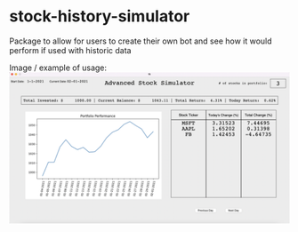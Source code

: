 # stock-history-simulator

Package to allow for users to create their own bot and see how it would perform if used with historic data

Image / example of usage:
![SimpleBot Screenshot with 20% gain loss thresholds](./Images/SimpleBotScreenshot.png)
